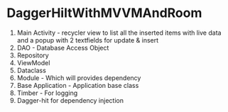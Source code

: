 # DaggerHiltWithMVVMAndRoom

1. Main Activity - recycler view to list all the inserted items with live data and a popup with 2 textfields for update & insert
2. DAO - Database Access Object
3. Repository
4. ViewModel
5. Dataclass
6. Module - Which will provides dependency
7. Base Application - Application base class
8. Timber - For logging
9. Dagger-hit for dependency injection
